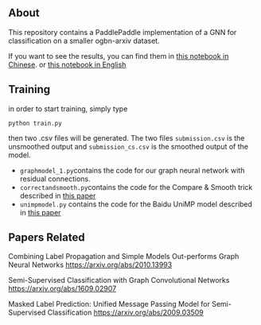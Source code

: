 ## About
This repository contains a PaddlePaddle implementation of a GNN for classification on a smaller ogbn-arxiv dataset. 
  
  
If you want to see the results, you can find them in [this notebook in Chinese](resgcn.ipynb). or [this notebook in English](ResGCN_eng.ipynb)

## Training
in order to start training, simply type 
```
python train.py
```
then two .csv files will be generated. The two files
`submission.csv` is the unsmoothed output and `submission_cs.csv` is the smoothed output of the model.

- `graphmodel_1.py`contains the code for our graph neural network with residual connections.  
- `correctandsmooth.py`contains the code for the Compare & Smooth trick described in [this paper](https://arxiv.org/abs/2010.13993)
- `unimpmodel.py` contains the code for the Baidu UniMP model described in [this paper](https://arxiv.org/pdf/2009.03509)

## Papers Related
Combining Label Propagation and Simple Models Out-performs Graph Neural Networks
https://arxiv.org/abs/2010.13993

Semi-Supervised Classification with Graph Convolutional Networks
https://arxiv.org/abs/1609.02907

Masked Label Prediction: Unified Message Passing Model for Semi-Supervised Classification
https://arxiv.org/abs/2009.03509
